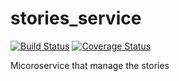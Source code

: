 # stories_service

[![Build Status](https://travis-ci.org/SWE-AGGERS/stories_service.svg?branch=master)](https://travis-ci.org/SWE-AGGERS/stories_service)
[![Coverage Status](https://coveralls.io/repos/github/SWE-AGGERS/stories_service/badge.svg?branch=master)](https://coveralls.io/github/SWE-AGGERS/stories_service?branch=master)


Micoroservice that manage the stories



